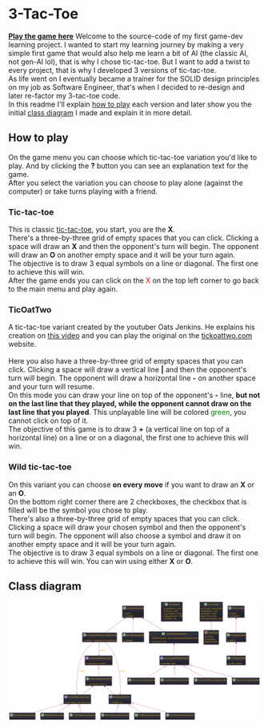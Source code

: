 # 3-Tac-Toe

**[Play the game here](https://vmrfreitas.itch.io/3-tac-toe)**
Welcome to the source-code of my first game-dev learning project. I wanted to start my learning journey by making a very simple first game that would also help me learn a bit of AI (the classic AI, not gen-AI lol), that is why I chose tic-tac-toe. But I want to add a twist to every project, that is why I developed 3 versions of tic-tac-toe.\
As life went on I eventually became a trainer for the SOLID design principles on my job as Software Engineer, that's when I decided to re-design and later re-factor my 3-tac-toe code.\
In this readme I'll explain [how to play](#how-to-play) each version and later show you the initial [class diagram](#class-diagram) I made and explain it in more detail.


## How to play

On the game menu you can choose which tic-tac-toe variation you'd like to play. And by clicking the **?** button you can see an explanation text for the game.\
After you select the variation you can choose to play alone (against the computer) or take turns playing with a friend.

### Tic-tac-toe
This is classic [tic-tac-toe](https://en.wikipedia.org/wiki/Tic-tac-toe), you start, you are the **X**. \
There's a three-by-three grid of empty spaces that you can click. Clicking a space will draw an **X** and then the opponent's turn will begin. The opponent will draw an **O** on another empty space and it will be your turn again.\
The objective is to draw 3 equal symbols on a line or diagonal. The first one to achieve this will win.\
After the game ends you can click on the <span style="color:red">X</span> on the top left corner to go back to the main menu and play again.

### TicOatTwo
A tic-tac-toe variant created by the youtuber Oats Jenkins. He explains his creation on [this video](https://www.youtube.com/watch?v=ePxrVU4M9uA) and you can play the original on the [tickoattwo.com](https://www.tickoattwo.com/) website.\
\
Here you also have a three-by-three grid of empty spaces that you can click. Clicking a space will draw a vertical line **|** and then the opponent's turn will begin. The opponent will draw a horizontal line **-** on another space and your turn will resume.\
On this mode you can draw your line on top of the opponent's **-** line, **but not on the last line that they played, while the opponent cannot draw on the last line that you played**. This unplayable line will be colored <span style="color:green">green</span>, you cannot click on top of it.\
The objective of this game is to draw 3 **+** (a vertical line on top of a horizontal line) on a line or on a diagonal, the first one to achieve this will win.

### Wild tic-tac-toe
On this variant you can choose **on every move** if you want to draw an **X** or an **O**.\
On the bottom right corner there are 2 checkboxes, the checkbox that is filled will be the symbol you chose to play.\
There's also a three-by-three grid of empty spaces that you can click. Clicking a space will draw your chosen symbol and then the opponent's turn will begin. The opponent will also choose a symbol and draw it on another empty space and it will be your turn again.\
The objective is to draw 3 equal symbols on a line or diagonal. The first one to achieve this will win. You can win using either **X** or **O**.

## Class diagram
![architecture](./Architecture/3-tac-toe.svg)